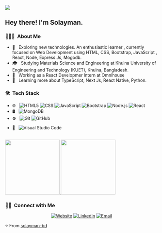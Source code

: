 <img src="https://avatars.githubusercontent.com/u/73091702?s=400&u=be5c6dfe86d1b2aaf61210779c043c6b3fd38bb2&v=4">

<h2> Hey there! I'm Solayman.</h2>

<h3> 👨🏻‍💻 &nbsp;About Me </h3>

- 🤔 &nbsp; Exploring new technologies. An enthusiastic learner , currently focused on Web Development using HTML, CSS, Bootstrap, JavaScript , React, Node, Express Js, Mogodb.
- 🎓 &nbsp; Studying Materials Science and Engineering at Khulna University of Engineering and Technology (KUET), Khulna, Bangladesh.
- 💼 &nbsp; Working as a React Developmer Intern at Omnihouse
- 🌱 &nbsp; Learning more about TypeScript, Next Js, React Native, Python.
<!-- - ✍️ &nbsp; Pursuing Graphic Design and Blog Writing as hobbies/side hustles. -->

<h3> 🛠 &nbsp;Tech Stack</h3>

<!-- - 💻 &nbsp;
  ![Python](https://img.shields.io/badge/-Python-333333?style=flat&logo=python)
  ![Java](https://img.shields.io/badge/-Java-333333?style=flat&logo=Java&logoColor=007396)
  ![C++](https://img.shields.io/badge/-C++-333333?style=flat&logo=C%2B%2B&logoColor=00599C)
  ![R (Statistics)](https://img.shields.io/badge/-R-333333?style=flat&logo=R&logoColor=276DC3) -->
- 🌐 &nbsp;
  ![HTML5](https://img.shields.io/badge/-HTML5-333333?style=flat&logo=HTML5)
  ![CSS](https://img.shields.io/badge/-CSS-333333?style=flat&logo=CSS3&logoColor=1572B6)
  ![JavaScript](https://img.shields.io/badge/-JavaScript-333333?style=flat&logo=javascript)
  ![Bootstrap](https://img.shields.io/badge/-Bootstrap-333333?style=flat&logo=bootstrap&logoColor=563D7C)
  ![Node.js](https://img.shields.io/badge/-Node.js-333333?style=flat&logo=node.js)
  ![React](https://img.shields.io/badge/-React-333333?style=flat&logo=react)
- 🛢 &nbsp;
  ![MongoDB](https://img.shields.io/badge/-MongoDB-333333?style=flat&logo=mongodb)
- ⚙️ &nbsp;
  ![Git](https://img.shields.io/badge/-Git-333333?style=flat&logo=git)
  ![GitHub](https://img.shields.io/badge/-GitHub-333333?style=flat&logo=github)
<!--   ![Markdown](https://img.shields.io/badge/-Markdown-333333?style=flat&logo=markdown) -->
- 🔧 &nbsp;
  ![Visual Studio Code](https://img.shields.io/badge/-Visual%20Studio%20Code-333333?style=flat&logo=visual-studio-code&logoColor=007ACC)
<!--   ![RStudio](https://img.shields.io/badge/-RStudio-333333?style=flat&logo=rstudio)
  ![Eclipse](https://img.shields.io/badge/-Eclipse-333333?style=flat&logo=eclipse-ide&logoColor=2C2255) -->
<!-- - 🖥 &nbsp;
  ![Illustrator](https://img.shields.io/badge/-Illustrator-333333?style=flat&logo=adobe-illustrator)
  ![Photoshop](https://img.shields.io/badge/-Photoshop-333333?style=flat&logo=adobe-photoshop)
  ![InDesign](https://img.shields.io/badge/-InDesign-333333?style=flat&logo=adobe-indesign) -->

<br/>

<a href="https://github.com/solayman-bd">
  <img height="180em" src="https://github-readme-stats.vercel.app/api?username=solayman-bd&theme=buefy&show_icons=true" />
  <img height="180em" src="https://github-readme-stats.vercel.app/api/top-langs/?username=solayman-bd&theme=buefy&layout=compact" />
</a>

<br/>

<h3> 🤝🏻 &nbsp;Connect with Me </h3>

<p align="center">
<a href="https://solayman-portfolio.netlify.app/"><img alt="Website" src="https://img.shields.io/badge/Website-www.adityavsingh.com-blue?style=flat-square&logo=google-chrome"></a>
<a href="https://www.linkedin.com/in/md-solayman-3229241aa/"><img alt="LinkedIn" src="https://img.shields.io/badge/LinkedIn-Md.%20Solayman-blue?style=flat-square&logo=linkedin"></a>
<!-- <a href="https://www.instagram.com/adityavs_/"><img alt="Instagram" src="https://img.shields.io/badge/Instagram-adityavs__-blue?style=flat-square&logo=instagram"></a> -->
<a href="mailto:mdsolayman.web.dev@gmail.com"><img alt="Email" src="https://img.shields.io/badge/Email-mdsolayman.web.dev@gmail.com-blue?style=flat-square&logo=gmail"></a>
</p>

⭐️ From [solayman-bd](https://github.com/solayman-bd)
